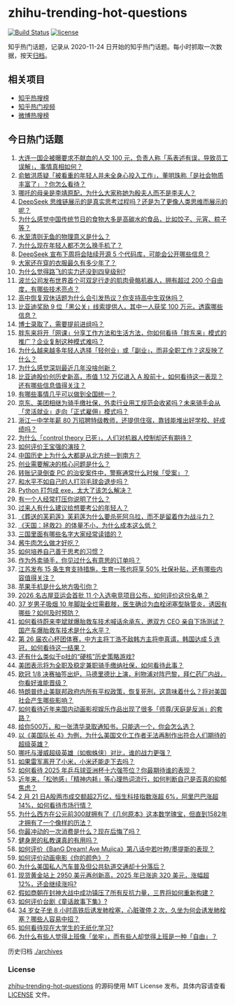 # zhihu-trending-hot-questions

[![Build Status](https://github.com/justjavac/zhihu-trending-hot-questions/workflows/ci/badge.svg?branch=master)](https://github.com/justjavac/zhihu-trending-hot-questions/actions)
[![license](https://img.shields.io/github/license/justjavac/zhihu-trending-hot-questions)](https://github.com/justjavac/zhihu-trending-hot-questions/blob/master/LICENSE)

知乎热门话题，记录从 2020-11-24
日开始的知乎热门话题。每小时抓取一次数据，按天[归档](./archives)。

## 相关项目

- [知乎热搜榜](https://github.com/justjavac/zhihu-trending-top-search)
- [知乎热门视频](https://github.com/justjavac/zhihu-trending-hot-video)
- [微博热搜榜](https://github.com/justjavac/weibo-trending-hot-search)

## 今日热门话题

<!-- BEGIN -->
<!-- 最后更新时间 Sat Feb 22 2025 13:20:51 GMT+0800 (China Standard Time) -->

1. [大连一国企被曝要求不献血的人交 100 元，负责人称「系表述有误，导致员工误解」，事情真相如何？](https://www.zhihu.com/question/12935897562)
1. [俞敏洪质疑「被看重的年轻人并未全身心投入工作」，董明珠称「是社会物质丰富了」？你怎么看待？](https://www.zhihu.com/question/12921707799)
1. [哪吒的母亲是李靖原配，为什么大家称她为殷夫人而不是李夫人？](https://www.zhihu.com/question/351874821)
1. [DeepSeek 思维链展示的是真实思考过程吗？还是为了更像人类思维而展示的呢？](https://www.zhihu.com/question/12636871054)
1. [为什么感觉中国传统节日的食物大多是高碳水的食品，比如饺子、元宵、粽子等？](https://www.zhihu.com/question/12618551139)
1. [水至清则无鱼的物理意义是什么？](https://www.zhihu.com/question/12893394441)
1. [为什么现在年轻人都不怎么换手机了？](https://www.zhihu.com/question/4987072286)
1. [DeepSeek 宣布下周将会陆续开源 5 个代码库，可能会公开哪些信息？](https://www.zhihu.com/question/12916806457)
1. [大家还在穿的衣服最久有多少年了？](https://www.zhihu.com/question/11579807548)
1. [为什么觉得路飞的实力还没到四皇级别?](https://www.zhihu.com/question/628458304)
1. [波兰公司发布世界首个可双足行走的肌肉骨骼机器人，拥有超过 200 个自由度，有哪些技术亮点？](https://www.zhihu.com/question/12901010321)
1. [高中恢复双休话题为什么会引发热议？你支持高中生双休吗？](https://www.zhihu.com/question/12499739338)
1. [比亚迪奖励 9 位「黑公关」线索提供人，其中一人获奖 100 万元，透露哪些信息？](https://www.zhihu.com/question/12791848314)
1. [博士录取了，需要提前进组吗？](https://www.zhihu.com/question/12515239724)
1. [胖东来将开「网课」分享工作方法和生活方法，你如何看待「胖东来」模式的推广？企业复制这种模式难吗？](https://www.zhihu.com/question/11925817910)
1. [为什么越来越多年轻人选择「轻创业」或「副业」，而非全职工作？这反映了什么？](https://www.zhihu.com/question/12559861716)
1. [为什么感觉深圳最近几年没啥创新？](https://www.zhihu.com/question/12532778146)
1. [比亚迪股价创历史新高，市值 1.12 万亿进入 A 股前十，如何看待这一表现？还有哪些信息值得关注？](https://www.zhihu.com/question/12904073251)
1. [有哪些事情几乎可以做到全国统一？](https://www.zhihu.com/question/389592551)
1. [京东、美团相继为骑手缴社保，外卖行业用工规范会收紧吗？未来骑手会从「灵活就业」走向「正式雇佣」模式吗？](https://www.zhihu.com/question/12817892568)
1. [浙江一中学年薪 80 万招聘特级教师，还提供住宿，靠钱能堆出好学校、好成绩吗？](https://www.zhihu.com/question/12933914107)
1. [为什么「control theory 已死」，人们对机器人控制却还有期待？](https://www.zhihu.com/question/315551457)
1. [如何评价王宝强的演技？](https://www.zhihu.com/question/21585670)
1. [中国历史上为什么大都是从北方统一到南方？](https://www.zhihu.com/question/21035803)
1. [创业需要解决的核心问题是什么？](https://www.zhihu.com/question/12788004521)
1. [转账记录倒查 PC 的治安案件中，警察通常什么时候「受案」？](https://www.zhihu.com/question/11678365954)
1. [和水平不如自己的人打羽毛球会退步吗？](https://www.zhihu.com/question/402651238)
1. [Python 打包成 exe，太大了该怎么解决？](https://www.zhihu.com/question/281858271)
1. [有一个人经常打压你说明了什么？](https://www.zhihu.com/question/664931367)
1. [过来人有什么建议给想要考公的年轻人？](https://www.zhihu.com/question/11378486173)
1. [《葬送的芙莉莲》芙莉莲为什么要杀死阿乌拉，而不是留着作为战斗力？](https://www.zhihu.com/question/637631549)
1. [《天国：拯救2》的体量不小，为什么成本这么低？](https://www.zhihu.com/question/12665047261)
1. [三国里面有哪些名字大家经常读错的？](https://www.zhihu.com/question/27669395)
1. [酱牛肉怎么做才好吃？](https://www.zhihu.com/question/48557567)
1. [如何培养自己善于思考的习惯？](https://www.zhihu.com/question/660646195)
1. [作为外卖骑手，你见过什么有意思的订单吗？](https://www.zhihu.com/question/644899246)
1. [江苏发布 15 条生育支持措施，生育一孩也将享 50% 社保补贴，还有哪些内容值得关注？](https://www.zhihu.com/question/12854488855)
1. [苹果手机是什么地方吸引你？](https://www.zhihu.com/question/360789596)
1. [2026 名古屋亚运会首批 11 个入选电竞项目公布，如何评价这份名单？](https://www.zhihu.com/question/12890748409)
1. [37 岁男子吸烟 10 年脚趾全烂需截肢，医生确诊为血栓闭塞型脉管炎，诱因有哪些？如何及时预防？](https://www.zhihu.com/question/12803420453)
1. [如何看待蔚来李斌就爆胎救车技术喊话余承东，邀双方 CEO 亲自下场测试？国产车爆胎救车技术是什么水平？](https://www.zhihu.com/question/12876930252)
1. [第 26 届农心杯团体赛，中方主将丁浩不敌韩方主将申真谞，韩国达成 5 连冠，如何看待这一结果？](https://www.zhihu.com/question/12936962751)
1. [还有什么类似于p社的“硬核”历史策略游戏?](https://www.zhihu.com/question/322438558)
1. [美团表示将为全职及稳定兼职骑手缴纳社保，如何看待此事？](https://www.zhihu.com/question/12748327160)
1. [欧冠 1/8 决赛抽签出炉，马德里德比上演，利物浦对阵巴黎，拜仁药厂内战，你看好谁能晋级？](https://www.zhihu.com/question/12951226969)
1. [特朗普终止美联邦政府内所有平权政策，恢复死刑，这意味着什么？将对美国社会产生哪些影响？](https://www.zhihu.com/question/12891094175)
1. [如何看待近年来国内动画影视娱乐作品出现了很多「师尊/天庭是反派」的套路？](https://www.zhihu.com/question/12707185407)
1. [给你500万，和一张清华录取通知书，只能选一个，你会怎么选？](https://www.zhihu.com/question/12413384269)
1. [以《美国队长 4》为例，为什么美国文化工作者无法再制作出符合人们期待的超级英雄？](https://www.zhihu.com/question/12801624842)
1. [哪吒与漫威超级英雄（如蜘蛛侠）对比，谁的战力更强？](https://www.zhihu.com/question/11740653238)
1. [如果雷军离开了小米，小米还能走下去吗？](https://www.zhihu.com/question/531183568)
1. [如何看待 2025 年乒乓球亚洲杯十六强签位？你最期待谁的表现？](https://www.zhihu.com/question/12955702000)
1. [近年来，「松弛感」「精神内耗」等心理热词流行，如何判断自己是否真的抑郁焦虑？](https://www.zhihu.com/question/12158144655)
1. [2 月 21 日A股两市成交额超2万亿，恒生科技指数涨超 6%，阿里巴巴涨超14%，如何看待市场行情？](https://www.zhihu.com/question/12888202283)
1. [为什么西方在公元前300就拥有了《几何原本》这本数学瑰宝，但直到1582年才拥有了一个像样的历法？](https://www.zhihu.com/question/12593006245)
1. [你最冲动的一次消费是什么？现在后悔了吗？](https://www.zhihu.com/question/662276302)
1. [健身房的私教课真的有用吗？](https://www.zhihu.com/question/661473641)
1. [如何评价《BanG Dream! Ave Mujica》第八话中若叶睦/墨提斯的表现？](https://www.zhihu.com/question/12906711198)
1. [如何评价动画电影《你的颜色》？](https://www.zhihu.com/question/12513816759)
1. [为什么美国私人汽车普及但公共轨道交通却十分落后？](https://www.zhihu.com/question/35770844)
1. [现货黄金站上 2950 美元再创新高，2025 年已涨逾 320 美元，涨幅超 12%，还会继续涨吗?](https://www.zhihu.com/question/12820292735)
1. [假如商朝在封神大战中成功镇压了所有反抗力量，三界将如何重新构建？](https://www.zhihu.com/question/12232497135)
1. [如何评价台剧《童话故事下集》?](https://www.zhihu.com/question/12160303081)
1. [34 岁女子坐 8 小时高铁后诱发肺栓塞，心脏骤停 2 次，久坐为何会诱发肺栓塞？哪些人容易中招？](https://www.zhihu.com/question/12880896074)
1. [如何看待现在大学生的无纸化学习?](https://www.zhihu.com/question/426777523)
1. [为什么有些人觉得上班像「坐牢」，而有些人却觉得上班是一种「自由」？](https://www.zhihu.com/question/12412735545)

<!-- END -->

历史归档 [./archives](./archives)

### License

[zhihu-trending-hot-questions](https://github.com/justjavac/zhihu-trending-hot-questions)
的源码使用 MIT License 发布。具体内容请查看 [LICENSE](./LICENSE) 文件。
